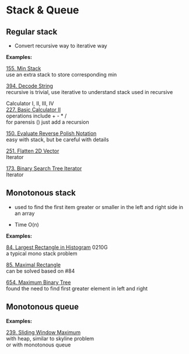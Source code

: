 # Stack & Queue

##  Regular stack

* Convert recursive way to iterative way

__Examples:__

[155. Min Stack](https://leetcode.com/problems/min-stack/)\
use an extra stack to store corresponding min

[394. Decode String](https://leetcode.com/problems/decode-string/)\
recursive is trivial, use iterative to understand stack used in recursive

Calculator I, II, III, IV\
[227. Basic Calculator II](https://leetcode.com/problems/basic-calculator-ii/)\
operations include + - * / \
for parensis () just add a recursion

[150. Evaluate Reverse Polish Notation](https://leetcode.com/problems/evaluate-reverse-polish-notation/)\
easy with stack, but be careful with details

[251. Flatten 2D Vector](https://leetcode.com/problems/flatten-2d-vector/)
\
Iterator

[173. Binary Search Tree Iterator](https://leetcode.com/problems/binary-search-tree-iterator/)
\
Iterator


## Monotonous stack

* used to find the first item greater or smaller in the left and right side in an array

* Time O(n)

__Examples:__

[84. Largest Rectangle in Histogram](https://leetcode.com/problems/largest-rectangle-in-histogram/)
0210G\
a typical mono stack problem

[85. Maximal Rectangle](https://leetcode.com/problems/maximal-rectangle/)\
can be solved based on #84

[654. Maximum Binary Tree](https://leetcode.com/problems/maximum-binary-tree/)\
found the need to find first greater element in left and right


## Monotonous queue

__Examples:__

[239. Sliding Window Maximum](https://leetcode.com/problems/sliding-window-maximum/)
\
with heap, similar to skyline problem\
or with monotonous queue
